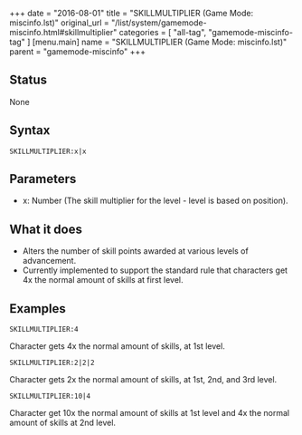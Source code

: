 +++
date = "2016-08-01"
title = "SKILLMULTIPLIER (Game Mode: miscinfo.lst)"
original_url = "/list/system/gamemode-miscinfo.html#skillmultiplier"
categories = [ "all-tag", "gamemode-miscinfo-tag" ]
[menu.main]
    name = "SKILLMULTIPLIER (Game Mode: miscinfo.lst)"
    parent = "gamemode-miscinfo"
+++

## Status

None

## Syntax

`SKILLMULTIPLIER:x|x`

## Parameters

-   x: Number (The skill multiplier for the level -
    level is based on position).



What it does
------------

-   Alters the number of skill points awarded at various levels
    of advancement.
-   Currently implemented to support the standard rule that characters
    get 4x the normal amount of skills at first level.

Examples
--------

`SKILLMULTIPLIER:4`

Character gets 4x the normal amount of skills, at 1st level.

`SKILLMULTIPLIER:2|2|2`

Character gets 2x the normal amount of skills, at 1st, 2nd, and 3rd
level.

`SKILLMULTIPLIER:10|4`

Character get 10x the normal amount of skills at 1st level and 4x the
normal amount of skills at 2nd level.


